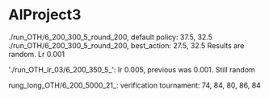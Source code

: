 # AIProject3
./run_OTH/6_200_300_5_round_200, default policy: 37.5, 32.5
./run_OTH/6_200_300_5_round_200, best_action: 27.5, 32.5
Results are random. Lr 0.001

'./run_OTH_lr_03/6_200_350_5_': lr 0.005, previous was 0.001. Still random

rung_long_OTH/6_200_5000_21_: verification tournament: 74, 84, 80, 86, 84